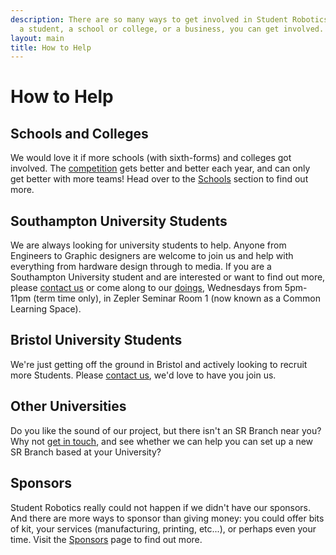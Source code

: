 ```yaml
---
description: There are so many ways to get involved in Student Robotics; whether you're
  a student, a school or college, or a business, you can get involved.
layout: main
title: How to Help
---
```

How to Help
===========

Schools and Colleges
--------------------

We would love it if more schools (with sixth-forms) and colleges got involved. The [competition](/schools/game) gets better and better each year, and can only get better with more teams! Head over to the [Schools](/schools/) section to find out more. 


Southampton University Students
-------------------------------

We are always looking for university students to help. Anyone from Engineers to Graphic designers are welcome to join us and help with everything from hardware design through to media. If you are a Southampton University student and are interested or want to find out more, please [contact us](/about/contactus) or come along to our [doings](https://www.studentrobotics.org/trac/wiki/doings), Wednesdays from 5pm-11pm (term time only), in Zepler Seminar Room 1 (now known as a Common Learning Space).

Bristol University Students
---------------------------

We're just getting off the ground in Bristol and actively looking to recruit more Students. Please [contact us](/about/contactus), we'd love to have you join us.

Other Universities
------------------

Do you like the sound of our project, but there isn't an SR Branch near you? Why not [get in touch](/about/contactus), and see whether we can help you can set up a new SR Branch based at your University?


Sponsors
--------

Student Robotics really could not happen if we didn't have our sponsors. And there are more ways to sponsor than giving money: you could offer bits of kit, your services (manufacturing, printing, etc...), or perhaps even your time. Visit the [Sponsors](/about/sponsors) page to find out more.
